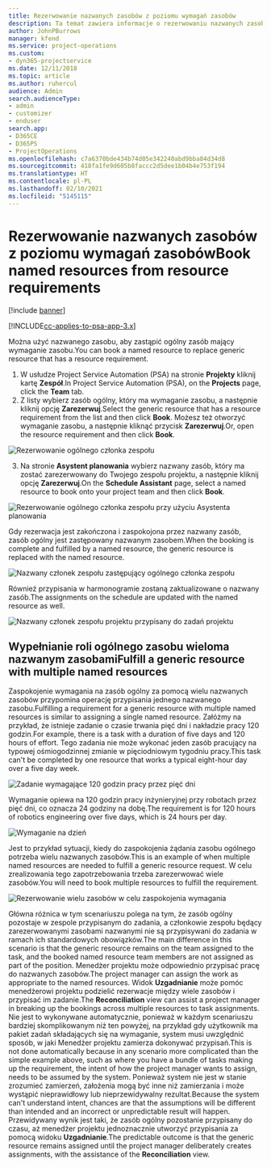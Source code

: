 ```yaml
---
title: Rezerwowanie nazwanych zasobów z poziomu wymagań zasobów
description: Ta temat zawiera informacje o rezerwowaniu nazwanych zasobów na potrzeby ogólnego wymagania zasobu.
author: JohnPBurrows
manager: kfend
ms.service: project-operations
ms.custom:
- dyn365-projectservice
ms.date: 12/11/2018
ms.topic: article
ms.author: ruhercul
audience: Admin
search.audienceType:
- admin
- customizer
- enduser
search.app:
- D365CE
- D365PS
- ProjectOperations
ms.openlocfilehash: c7a6370bde434b74d05e342240abd9bba84d34d8
ms.sourcegitcommit: 418fa1fe9d605b8faccc2d5dee1b04b4e753f194
ms.translationtype: HT
ms.contentlocale: pl-PL
ms.lasthandoff: 02/10/2021
ms.locfileid: "5145115"
---
```

# <a name="book-named-resources-from-resource-requirements"></a><span data-ttu-id="87a99-103">Rezerwowanie nazwanych zasobów z poziomu wymagań zasobów</span><span class="sxs-lookup"><span data-stu-id="87a99-103">Book named resources from resource requirements</span></span>

[!include [banner](../includes/psa-now-project-operations.md)]

[!INCLUDE[cc-applies-to-psa-app-3.x](../includes/cc-applies-to-psa-app-3x.md)]

<span data-ttu-id="87a99-104">Można użyć nazwanego zasobu, aby zastąpić ogólny zasób mający wymaganie zasobu.</span><span class="sxs-lookup"><span data-stu-id="87a99-104">You can book a named resource to replace generic resource that has a resource requirement.</span></span>

1. <span data-ttu-id="87a99-105">W usłudze Project Service Automation (PSA) na stronie **Projekty** kliknij kartę **Zespół**.</span><span class="sxs-lookup"><span data-stu-id="87a99-105">In Project Service Automation (PSA), on the **Projects** page, click the **Team** tab.</span></span>
2. <span data-ttu-id="87a99-106">Z listy wybierz zasób ogólny, który ma wymaganie zasobu, a następnie kliknij opcję **Zarezerwuj**.</span><span class="sxs-lookup"><span data-stu-id="87a99-106">Select the generic resource that has a resource requirement from the list and then click **Book**.</span></span> <span data-ttu-id="87a99-107">Możesz też otworzyć wymaganie zasobu, a następnie kliknąć przycisk **Zarezerwuj**.</span><span class="sxs-lookup"><span data-stu-id="87a99-107">Or, open the resource requirement and then click **Book**.</span></span>


![Rezerwowanie ogólnego członka zespołu](media/RM-how-to-14.png)


3. <span data-ttu-id="87a99-109">Na stronie **Asystent planowania** wybierz nazwany zasób, który ma zostać zarezerwowany do Twojego zespołu projektu, a następnie kliknij opcję **Zarezerwuj**.</span><span class="sxs-lookup"><span data-stu-id="87a99-109">On the **Schedule Assistant** page, select a named resource to book onto your project team and then click **Book**.</span></span>

![Rezerwowanie ogólnego członka zespołu przy użyciu Asystenta planowania](media/RM-how-to-15.png)

<span data-ttu-id="87a99-111">Gdy rezerwacja jest zakończona i zaspokojona przez nazwany zasób, zasób ogólny jest zastępowany nazwanym zasobem.</span><span class="sxs-lookup"><span data-stu-id="87a99-111">When the booking is complete and fulfilled by a named resource, the generic resource is replaced with the named resource.</span></span>

![Nazwany członek zespołu zastępujący ogólnego członka zespołu](media/RM-how-to-16.png)

<span data-ttu-id="87a99-113">Również przypisania w harmonogramie zostaną zaktualizowane o nazwany zasób.</span><span class="sxs-lookup"><span data-stu-id="87a99-113">The assignments on the schedule are updated with the named resource as well.</span></span>

![Nazwany członek zespołu projektu przypisany do zadań projektu](media/RM-how-to-17.png)

## <a name="fulfill-a-generic-resource-with-multiple-named-resources"></a><span data-ttu-id="87a99-115">Wypełnianie roli ogólnego zasobu wieloma nazwanym zasobami</span><span class="sxs-lookup"><span data-stu-id="87a99-115">Fulfill a generic resource with multiple named resources</span></span>
<span data-ttu-id="87a99-116">Zaspokojenie wymagania na zasób ogólny za pomocą wielu nazwanych zasobów przypomina operację przypisania jednego nazwanego zasobu.</span><span class="sxs-lookup"><span data-stu-id="87a99-116">Fulfilling a requirement for a generic resource with multiple named resources is similar to assigning a single named resource.</span></span> <span data-ttu-id="87a99-117">Załóżmy na przykład, że istnieje zadanie o czasie trwania pięć dni i nakładzie pracy 120 godzin.</span><span class="sxs-lookup"><span data-stu-id="87a99-117">For example, there is a task with a duration of five days and 120 hours of effort.</span></span> <span data-ttu-id="87a99-118">Tego zadania nie może wykonać jeden zasób pracujący na typowej ośmiogodzinnej zmianie w pięciodniowym tygodniu pracy.</span><span class="sxs-lookup"><span data-stu-id="87a99-118">This task can't be completed by one resource that works a typical eight-hour day over a five day week.</span></span> 

![Zadanie wymagające 120 godzin pracy przez pięć dni](media/RM-how-to-21.png)

<span data-ttu-id="87a99-120">Wymaganie opiewa na 120 godzin pracy inżynieryjnej przy robotach przez pięć dni, co oznacza 24 godziny na dobę.</span><span class="sxs-lookup"><span data-stu-id="87a99-120">The requirement is for 120 hours of robotics engineering over five days, which is 24 hours per day.</span></span>

![Wymaganie na dzień](media/RM-how-to-22.png)

<span data-ttu-id="87a99-122">Jest to przykład sytuacji, kiedy do zaspokojenia żądania zasobu ogólnego potrzeba wielu nazwanych zasobów.</span><span class="sxs-lookup"><span data-stu-id="87a99-122">This is an example of when multiple named resources are needed to fulfill a generic resource request.</span></span> <span data-ttu-id="87a99-123">W celu zrealizowania tego zapotrzebowania trzeba zarezerwować wiele zasobów.</span><span class="sxs-lookup"><span data-stu-id="87a99-123">You will need to book multiple resources to fulfill the requirement.</span></span>

![Rezerwowanie wielu zasobów w celu zaspokojenia wymagania](media/RM-how-to-23.png)

<span data-ttu-id="87a99-125">Główna różnica w tym scenariuszu polega na tym, że zasób ogólny pozostaje w zespole przypisanym do zadania, a członkowie zespołu będący zarezerwowanymi zasobami nazwanymi nie są przypisywani do zadania w ramach ich standardowych obowiązków.</span><span class="sxs-lookup"><span data-stu-id="87a99-125">The main difference in this scenario is that the generic resource remains on the team assigned to the task, and the booked named resource team members are not assigned as part of the position.</span></span> <span data-ttu-id="87a99-126">Menedżer projektu może odpowiednio przypisać pracę do nazwanych zasobów.</span><span class="sxs-lookup"><span data-stu-id="87a99-126">The project manager can assign the work as appropriate to the named resources.</span></span> <span data-ttu-id="87a99-127">Widok **Uzgadnianie** może pomóc menedżerowi projektu podzielić rezerwacje między wiele zasobów i przypisać im zadanie.</span><span class="sxs-lookup"><span data-stu-id="87a99-127">The **Reconciliation** view can assist a project manager in breaking up the bookings across multiple resources to task assignments.</span></span> <span data-ttu-id="87a99-128">Nie jest to wykonywane automatycznie, ponieważ w każdym scenariuszu bardziej skomplikowanym niż ten powyżej, na przykład gdy użytkownik ma pakiet zadań składających się na wymaganie, system musi uwzględnić sposób, w jaki Menedżer projektu zamierza dokonywać przypisań.</span><span class="sxs-lookup"><span data-stu-id="87a99-128">This is not done automatically because in any scenario more complicated than the simple example above, such as where you have a bundle of tasks making up the requirement, the intent of how the project manager wants to assign, needs to be assumed by the system.</span></span> <span data-ttu-id="87a99-129">Ponieważ system nie jest w stanie zrozumieć zamierzeń, założenia mogą być inne niż zamierzania i może wystąpić nieprawidłowy lub nieprzewidywalny rezultat.</span><span class="sxs-lookup"><span data-stu-id="87a99-129">Because the system can't understand intent, chances are that the assumptions will be different than intended and an incorrect or unpredictable result will happen.</span></span> <span data-ttu-id="87a99-130">Przewidywany wynik jest taki, że zasób ogólny pozostanie przypisany do czasu, aż menedżer projektu jednoznacznie utworzyć przypisania za pomocą widoku **Uzgadnianie**.</span><span class="sxs-lookup"><span data-stu-id="87a99-130">The predictable outcome is that the generic resource remains assigned until the project manager deliberately creates assignments, with the assistance of the **Reconciliation** view.</span></span>


